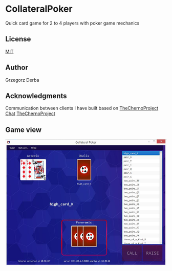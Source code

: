 # CollateralPoker
Quick card game for 2 to 4 players with poker game mechanics

## License
[MIT](https://github.com/grigorgd/CollateralPoker/blob/master/LICENSE)

## Author
Grzegorz Derba

## Acknowledgments
Communication between clients I have built based on 
[TheChernoProject Chat](https://github.com/TheCherno/ChernoChat)
[TheChernoProject](https://www.youtube.com/channel/UCQ-W1KE9EYfdxhL6S4twUNw)

## Game view
![game-view-print-screen](https://github.com/grigorgd/CollateralPoker/blob/master/pscreen.png)
